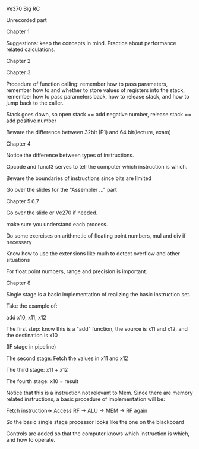 Ve370 Big RC

Unrecorded part

Chapter 1

Suggestions: keep the concepts in mind. Practice about performance related calculations.



Chapter 2



Chapter 3

Procedure of function calling: remember how to pass parameters, remember how to and whether to store values of registers into the stack, remember how to pass parameters back, how to release stack, and how to jump back to the caller.



Stack goes down, so open stack == add negative number, release stack == add positive number

Beware the difference between 32bit (P1) and 64 bit(lecture, exam)



Chapter 4

Notice the difference between types of instructions. 

Opcode and funct3 serves to tell the computer which instruction is which.

Beware the boundaries of instructions since bits are limited

Go over the slides for the "Assembler ..." part



Chapter 5.6.7

Go over the slide or Ve270 if needed.

make sure you understand each process.

Do some exercises on arithmetic of floating point numbers, mul and div if necessary

Know how to use the extensions like mulh to detect overflow and other situations

For float point numbers, range and precision is important. 



Chapter 8

Single stage is a basic implementation of realizing the basic instruction set.

Take the example of:

add x10, x11, x12

The first step: know this is a "add" function, the source is x11 and x12, and the destination is x10

(IF stage in pipeline)

The second stage: Fetch the values in x11 and x12

The third stage: x11 + x12

The fourth stage: x10 = result



Notice that this is a instruction not relevant to Mem. Since there are memory related instructions, a basic procedure of implementation will be:



Fetch instruction-> Access RF -> ALU -> MEM -> RF again

So the basic single stage processor looks like the one on the blackboard

Controls are added so that the computer knows which instruction is which, and how to operate.
